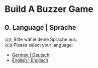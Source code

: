 # Build A Buzzer Game

## 0. Language | Sprache
🇩🇪 Bitte wähle deine Sprache aus:<br>
🇬🇧 Please select your language:
- [German | Deutsch](deutsch.md)
- [English | Englisch](english.md)
